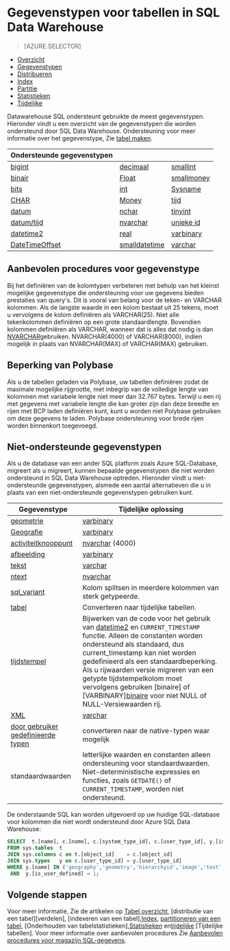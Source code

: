 <properties
   pageTitle="Gegevenstypen voor tabellen in SQL Data Warehouse | Microsoft Azure"
   description="Aan de slag met Azure SQL Data Warehouse tabellen-gegevenstypen."
   services="sql-data-warehouse"
   documentationCenter="NA"
   authors="jrowlandjones"
   manager="barbkess"
   editor=""/>

<tags
   ms.service="sql-data-warehouse"
   ms.devlang="NA"
   ms.topic="article"
   ms.tgt_pltfrm="NA"
   ms.workload="data-services"
   ms.date="06/29/2016"
   ms.author="jrj;barbkess;sonyama"/>

# <a name="data-types-for-tables-in-sql-data-warehouse"></a>Gegevenstypen voor tabellen in SQL Data Warehouse

> [AZURE.SELECTOR]
- [Overzicht][]
- [Gegevenstypen][]
- [Distribueren][]
- [Index][]
- [Partitie][]
- [Statistieken][]
- [Tijdelijke][]

Datawarehouse SQL ondersteunt gebruikte de meest gegevenstypen.  Hieronder vindt u een overzicht van de gegevenstypen die worden ondersteund door SQL Data Warehouse.  Ondersteuning voor meer informatie over het gegevenstype, Zie [tabel maken][].

|**Ondersteunde gegevenstypen**|||
|---|---|---|
[bigint][]|[decimaal][]|[smallint][]|
[binair][]|[Float][]|[smallmoney][]|
[bits][]|[int][]|[Sysname][]|
[CHAR][]|[Money][]|[tijd][]|
[datum][]|[nchar][]|[tinyint][]|
[datum/tijd][]|[nvarchar][]|[unieke id][]|
[datetime2][]|[real][]|[varbinary][]|
[DateTimeOffset][]|[smalldatetime][]|[varchar][]|


## <a name="data-type-best-practices"></a>Aanbevolen procedures voor gegevenstype

 Bij het definiëren van de kolomtypen verbeteren met behulp van het kleinst mogelijke gegevenstype die ondersteuning voor uw gegevens bieden prestaties van query's. Dit is vooral van belang voor de teken- en VARCHAR kolommen. Als de langste waarde in een kolom bestaat uit 25 tekens, moet u vervolgens de kolom definiëren als VARCHAR(25). Niet alle tekenkolommen definiëren op een grote standaardlengte. Bovendien kolommen definiëren als VARCHAR, wanneer dat is alles dat nodig is dan [NVARCHAR][]gebruiken.  NVARCHAR(4000) of VARCHAR(8000), indien mogelijk in plaats van NVARCHAR(MAX) of VARCHAR(MAX) gebruiken.

## <a name="polybase-limitation"></a>Beperking van Polybase

Als u de tabellen geladen via Polybase, uw tabellen definiëren zodat de maximale mogelijke rijgrootte, met inbegrip van de volledige lengte van kolommen met variabele lengte niet meer dan 32.767 bytes.  Terwijl u een rij met gegevens met variabele lengte die kan groter zijn dan deze breedte en rijen met BCP laden definiëren kunt, kunt u worden niet Polybase gebruiken om deze gegevens te laden.  Polybase ondersteuning voor brede rijen worden binnenkort toegevoegd.

## <a name="unsupported-data-types"></a>Niet-ondersteunde gegevenstypen

Als u de database van een ander SQL platform zoals Azure SQL-Database, migreert als u migreert, kunnen bepaalde gegevenstypen die niet worden ondersteund in SQL Data Warehouse optreden.  Hieronder vindt u niet-ondersteunde gegevenstypen, alsmede een aantal alternatieven die u in plaats van een niet-ondersteunde gegevenstypen gebruiken kunt.

|Gegevenstype|Tijdelijke oplossing|
|---|---|
|[geometrie][]|[varbinary][]|
|[Geografie][]|[varbinary][]|
|[activiteitknooppunt][]|[nvarchar][] (4000)|
|[afbeelding][ntext,text,image]|[varbinary][]|
|[tekst][ntext,text,image]|[varchar][]|
|[ntext][ntext,text,image]|[nvarchar][]|
|[sql_variant][]|Kolom splitsen in meerdere kolommen van sterk getypeerde.|
|[tabel][]|Converteren naar tijdelijke tabellen.|
|[tijdstempel][]|Bijwerken van de code voor het gebruik van [datetime2][] en `CURRENT_TIMESTAMP` functie.  Alleen de constanten worden ondersteund als standaard, dus current_timestamp kan niet worden gedefinieerd als een standaardbeperking. Als u rijwaarden versie migreren van een getypte tijdstempelkolom moet vervolgens gebruiken [binaire][](8) of [VARBINARY][binaire](8) voor niet NULL of NULL-Versiewaarden rij.|
|[XML][]|[varchar][]|
|[door gebruiker gedefinieerde typen][]|converteren naar de native-typen waar mogelijk|
|standaardwaarden|letterlijke waarden en constanten alleen ondersteuning voor standaardwaarden.  Niet-deterministische expressies en functies, zoals `GETDATE()` of `CURRENT_TIMESTAMP`, worden niet ondersteund.|

De onderstaande SQL kan worden uitgevoerd op uw huidige SQL-database voor kolommen die niet wordt ondersteund door Azure SQL Data Warehouse:

```sql
SELECT  t.[name], c.[name], c.[system_type_id], c.[user_type_id], y.[is_user_defined], y.[name]
FROM sys.tables  t
JOIN sys.columns c on t.[object_id]    = c.[object_id]
JOIN sys.types   y on c.[user_type_id] = y.[user_type_id]
WHERE y.[name] IN ('geography','geometry','hierarchyid','image','text','ntext','sql_variant','timestamp','xml')
 AND  y.[is_user_defined] = 1;
```

## <a name="next-steps"></a>Volgende stappen

Voor meer informatie, Zie de artikelen op [Tabel overzicht][Overzicht], [distributie van een tabel][verdelen], [indexeren van een tabel],[Index], [partitioneren van een tabel][partitie], [Onderhouden van tabelstatistieken],[Statistieken] en[tijdelijke] [Tijdelijke tabellen].  Voor meer informatie over aanbevolen procedures Zie [Aanbevolen procedures voor magazijn SQL-gegevens][].

<!--Image references-->

<!--Article references-->
[Overzicht]: ./sql-data-warehouse-tables-overview.md
[Gegevenstypen]: ./sql-data-warehouse-tables-data-types.md
[Distribueren]: ./sql-data-warehouse-tables-distribute.md
[Index]: ./sql-data-warehouse-tables-index.md
[Partitie]: ./sql-data-warehouse-tables-partition.md
[Statistieken]: ./sql-data-warehouse-tables-statistics.md
[Tijdelijke]: ./sql-data-warehouse-tables-temporary.md
[Aanbevolen procedures voor magazijn SQL-gegevens]: ./sql-data-warehouse-best-practices.md

<!--MSDN references-->

<!--Other Web references-->
[tabel maken]: https://msdn.microsoft.com/library/mt203953.aspx
[bigint]: https://msdn.microsoft.com/library/ms187745.aspx
[binair]: https://msdn.microsoft.com/library/ms188362.aspx
[bits]: https://msdn.microsoft.com/library/ms177603.aspx
[CHAR]: https://msdn.microsoft.com/library/ms176089.aspx
[datum]: https://msdn.microsoft.com/library/bb630352.aspx
[datum/tijd]: https://msdn.microsoft.com/library/ms187819.aspx
[datetime2]: https://msdn.microsoft.com/library/bb677335.aspx
[DateTimeOffset]: https://msdn.microsoft.com/library/bb630289.aspx
[decimaal]: https://msdn.microsoft.com/library/ms187746.aspx
[Float]: https://msdn.microsoft.com/library/ms173773.aspx
[geometrie]: https://msdn.microsoft.com/library/cc280487.aspx
[Geografie]: https://msdn.microsoft.com/library/cc280766.aspx
[activiteitknooppunt]: https://msdn.microsoft.com/library/bb677290.aspx
[int]: https://msdn.microsoft.com/library/ms187745.aspx
[Money]: https://msdn.microsoft.com/library/ms179882.aspx
[nchar]: https://msdn.microsoft.com/library/ms186939.aspx
[nvarchar]: https://msdn.microsoft.com/library/ms186939.aspx
[ntext,text,image]: https://msdn.microsoft.com/library/ms187993.aspx
[real]: https://msdn.microsoft.com/library/ms173773.aspx
[smalldatetime]: https://msdn.microsoft.com/library/ms182418.aspx
[smallint]: https://msdn.microsoft.com/library/ms187745.aspx
[smallmoney]: https://msdn.microsoft.com/library/ms179882.aspx
[sql_variant]: https://msdn.microsoft.com/library/ms173829.aspx
[Sysname]: https://msdn.microsoft.com/library/ms186939.aspx
[tabel]: https://msdn.microsoft.com/library/ms175010.aspx
[tijd]: https://msdn.microsoft.com/library/bb677243.aspx
[tijdstempel]: https://msdn.microsoft.com/library/ms182776.aspx
[tinyint]: https://msdn.microsoft.com/library/ms187745.aspx
[unieke id]: https://msdn.microsoft.com/library/ms187942.aspx
[varbinary]: https://msdn.microsoft.com/library/ms188362.aspx
[varchar]: https://msdn.microsoft.com/library/ms186939.aspx
[XML]: https://msdn.microsoft.com/library/ms187339.aspx
[door gebruiker gedefinieerde typen]: https://msdn.microsoft.com/library/ms131694.aspx
